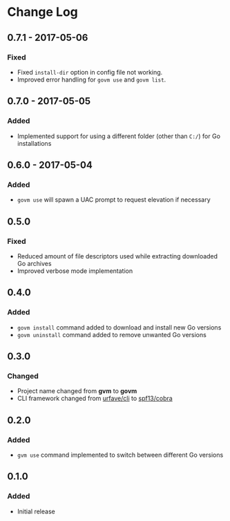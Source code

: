 # Change Log

## 0.7.1 - 2017-05-06
### Fixed
- Fixed `install-dir` option in config file not working.
- Improved error handling for `govm use` and `govm list`.

## 0.7.0 - 2017-05-05
### Added
- Implemented support for using a different folder (other than `C:/`) for Go installations

## 0.6.0 - 2017-05-04
### Added
- `govm use` will spawn a UAC prompt to request elevation if necessary

## 0.5.0
### Fixed
- Reduced amount of file descriptors used while extracting downloaded Go archives
- Improved verbose mode implementation

## 0.4.0
### Added
- `govm install` command added to download and install new Go versions
- `govm uninstall` command added to remove unwanted Go versions

## 0.3.0
### Changed
- Project name changed from __gvm__ to __govm__
- CLI framework changed from [urfave/cli](https://github.com/urfave/cli) to [spf13/cobra](https://github.com/spf13/cobra)

## 0.2.0
### Added
- `gvm use` command implemented to switch between different Go versions

## 0.1.0
### Added
- Initial release
